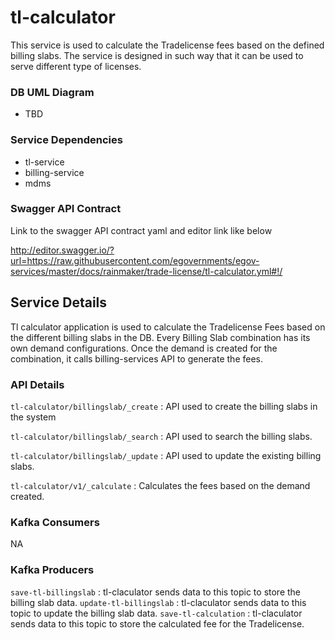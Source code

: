 # tl-calculator

This service is used to calculate the Tradelicense fees based on the defined billing slabs. The service is designed in such way that it can be used to serve different type of licenses. 

### DB UML Diagram

- TBD

### Service Dependencies

- tl-service
- billing-service
- mdms

### Swagger API Contract

Link to the swagger API contract yaml and editor link like below

http://editor.swagger.io/?url=https://raw.githubusercontent.com/egovernments/egov-services/master/docs/rainmaker/trade-license/tl-calculator.yml#!/


## Service Details

Tl calculator application is used to calculate the Tradelicense Fees based on the different billing slabs in the DB. Every Billing Slab combination has its own demand configurations.
Once the demand is created for the combination, it calls billing-services API to generate the fees.

### API Details

`tl-calculator/billingslab/_create` : API used to create the billing slabs in the system

`tl-calculator/billingslab/_search` : API used to search the billing slabs.

`tl-calculator/billingslab/_update` : API used to update the existing billing slabs.

`tl-calculator/v1/_calculate` : Calculates the fees based on the demand created.


### Kafka Consumers

NA

### Kafka Producers

`save-tl-billingslab` : tl-claculator sends data to this topic to store the billing slab data.
`update-tl-billingslab` : tl-claculator sends data to this topic to update the billing slab data.
`save-tl-calculation` : tl-claculator sends data to this topic to store the calculated fee for the Tradelicense.